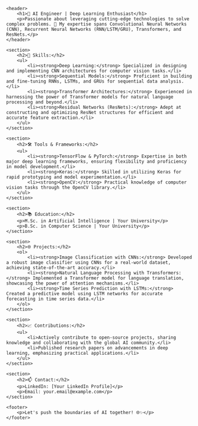 
    <header>
        <h1>🤖 AI Engineer | Deep Learning Enthusiast</h1>
        <p>Passionate about leveraging cutting-edge technologies to solve complex problems. 🚀 My expertise spans Convolutional Neural Networks (CNN), Recurrent Neural Networks (RNN/LSTM/GRU), Transformers, and ResNets.</p>
    </header>

    <section>
        <h2>🔬 Skills:</h2>
        <ul>
            <li><strong>Deep Learning:</strong> Specialized in designing and implementing CNN architectures for computer vision tasks.</li>
            <li><strong>Sequential Models:</strong> Proficient in building and fine-tuning RNNs, LSTMs, and GRUs for sequential data analysis.</li>
            <li><strong>Transformer Architectures:</strong> Experienced in harnessing the power of Transformer models for natural language processing and beyond.</li>
            <li><strong>Residual Networks (ResNets):</strong> Adept at constructing and optimizing ResNet structures for efficient and accurate feature extraction.</li>
        </ul>
    </section>

    <section>
        <h2>🛠️ Tools & Frameworks:</h2>
        <ul>
            <li><strong>TensorFlow & PyTorch:</strong> Expertise in both major deep learning frameworks, ensuring flexibility and proficiency in model development.</li>
            <li><strong>Keras:</strong> Skilled in utilizing Keras for rapid prototyping and model experimentation.</li>
            <li><strong>OpenCV:</strong> Practical knowledge of computer vision tasks through the OpenCV library.</li>
        </ul>
    </section>

    <section>
        <h2>📚 Education:</h2>
        <p>M.Sc. in Artificial Intelligence | Your University</p>
        <p>B.Sc. in Computer Science | Your University</p>
    </section>

    <section>
        <h2>🌐 Projects:</h2>
        <ol>
            <li><strong>Image Classification with CNNs:</strong> Developed a robust image classifier using CNNs for a real-world dataset, achieving state-of-the-art accuracy.</li>
            <li><strong>Natural Language Processing with Transformers:</strong> Implemented a Transformer model for language translation, showcasing the power of attention mechanisms.</li>
            <li><strong>Time Series Prediction with LSTMs:</strong> Created a predictive model using LSTM networks for accurate forecasting in time series data.</li>
        </ol>
    </section>

    <section>
        <h2>📈 Contributions:</h2>
        <ul>
            <li>Actively contribute to open-source projects, sharing knowledge and collaborating with the global AI community.</li>
            <li>Published research papers on advancements in deep learning, emphasizing practical applications.</li>
        </ul>
    </section>

    <section>
        <h2>📫 Contact:</h2>
        <p>LinkedIn: [Your LinkedIn Profile]</p>
        <p>Email: your.email@example.com</p>
    </section>

    <footer>
        <p>Let's push the boundaries of AI together! 🌐✨</p>
    </footer>


<!---
Mohtaaditya/Mohtaaditya is a ✨ special ✨ repository because its `README.md` (this file) appears on your GitHub profile.
You can click the Preview link to take a look at your changes.
--->

